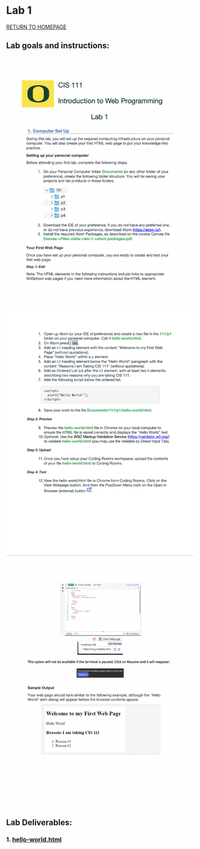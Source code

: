 # Lab 1

[RETURN TO HOMEPAGE](https://sierrabakerr.github.io/)

## Lab goals and instructions:

![1](lab1.png)

![2](lab12.png)

![3](lab13.png)



## Lab Deliverables:

### 1. [hello-world.html](hello-world.html)


